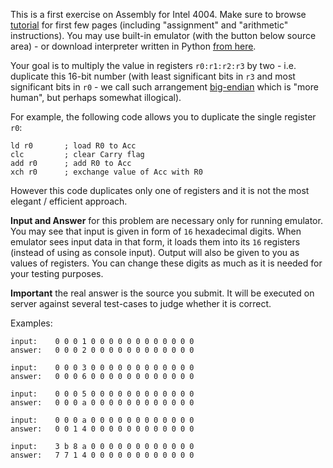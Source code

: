 This is a first exercise on Assembly for Intel 4004. Make sure to browse [tutorial](https://github.com/codeabbey/intel4004-emu/wiki)
for first few pages (including "assignment" and "arithmetic" instructions). You may use built-in emulator (with the button
below source area) - or download interpreter written in Python [from here](https://github.com/codeabbey/intel4004-emu).

Your goal is to multiply the value in registers `r0:r1:r2:r3` by two - i.e. duplicate this 16-bit number
(with least significant bits in `r3` and most significant bits in `r0` - we call such arrangement
[big-endian](http://en.wikipedia.org/wiki/Endianness) which is "more human", but perhaps somewhat illogical).

For example, the following code allows you to duplicate the single register `r0`:

    ld r0		; load R0 to Acc
	clc			; clear Carry flag
	add r0		; add R0 to Acc
	xch r0		; exchange value of Acc with R0

However this code duplicates only one of registers and it is not the most elegant / efficient approach.

**Input and Answer** for this problem are necessary only for running emulator. You may see that input is given in
form of `16` hexadecimal digits. When emulator sees input data in that form, it loads them into its `16` registers (instead
of using as console input). Output will also be given to you as values of registers. You can change these digits as
much as it is needed for your testing purposes.

**Important** the real answer is the source you submit. It will be executed on server against several test-cases to
judge whether it is correct.

Examples:

    input:    0 0 0 1 0 0 0 0 0 0 0 0 0 0 0 0
	answer:   0 0 0 2 0 0 0 0 0 0 0 0 0 0 0 0
	
    input:    0 0 0 3 0 0 0 0 0 0 0 0 0 0 0 0
	answer:   0 0 0 6 0 0 0 0 0 0 0 0 0 0 0 0
	
    input:    0 0 0 5 0 0 0 0 0 0 0 0 0 0 0 0
	answer:   0 0 0 a 0 0 0 0 0 0 0 0 0 0 0 0
	
    input:    0 0 0 a 0 0 0 0 0 0 0 0 0 0 0 0
	answer:   0 0 1 4 0 0 0 0 0 0 0 0 0 0 0 0
	
    input:    3 b 8 a 0 0 0 0 0 0 0 0 0 0 0 0
	answer:   7 7 1 4 0 0 0 0 0 0 0 0 0 0 0 0

<script>
$(function() {selectLanguage('asm4004');});
var answerNotNeeded = true;
</script>